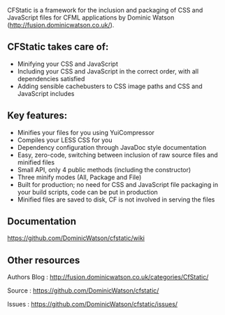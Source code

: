 CFStatic is a framework for the inclusion and packaging of CSS and JavaScript files for CFML 
applications by Dominic Watson (http://fusion.dominicwatson.co.uk/).

CFStatic takes care of:
-----------------------

* Minifying your CSS and JavaScript
* Including your CSS and JavaScript in the correct order, with all dependencies satisfied
* Adding sensible cachebusters to CSS image paths and CSS and JavaScript includes

Key features:
-------------

* Minifies your files for you using YuiCompressor
* Compiles your LESS CSS for you
* Dependency configuration through JavaDoc style documentation
* Easy, zero-code, switching between inclusion of raw source files and minified files
* Small API, only 4 public methods (including the constructor)
* Three minify modes (All, Package and File)
* Built for production; no need for CSS and JavaScript file packaging in your build scripts, 
  code can be put in production
* Minified files are saved to disk, CF is not involved in serving the files

Documentation
-------------

https://github.com/DominicWatson/cfstatic/wiki


Other resources
---------------

Authors Blog : http://fusion.dominicwatson.co.uk/categories/CfStatic/

Source       : https://github.com/DominicWatson/cfstatic/

Issues       : https://github.com/DominicWatson/cfstatic/issues/